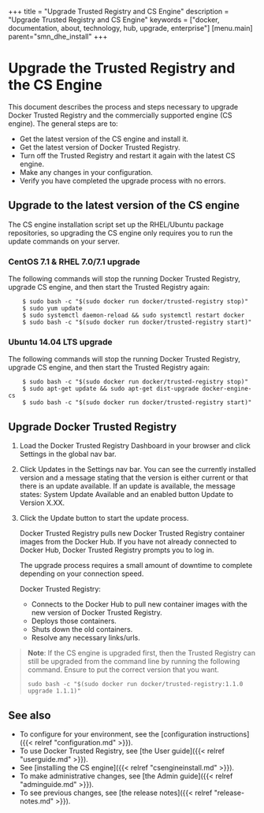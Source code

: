 +++
title = "Upgrade Trusted Registry and CS Engine"
description = "Upgrade Trusted Registry and CS Engine"
keywords = ["docker, documentation, about, technology, hub, upgrade, enterprise"]
[menu.main]
parent="smn_dhe_install"
+++

<!--
not certain of this order. and there may be missing steps if the license has to be enabled again. cfh
-->


# Upgrade the Trusted Registry and the CS Engine

This document describes the process and steps necessary to upgrade Docker Trusted Registry and the commercially supported engine (CS engine). The general steps are to:

* Get the latest version of the CS engine and install it.
* Get the latest version of Docker Trusted Registry.
* Turn off the Trusted Registry and restart it again with the latest CS engine.
* Make any changes in your configuration.
* Verify you have completed the upgrade process with no errors.

## Upgrade to the latest version of the CS engine

The CS engine installation script set up the RHEL/Ubuntu package repositories,
so upgrading the CS engine only requires you to run the update commands on your server.

### CentOS 7.1 & RHEL 7.0/7.1 upgrade

The following commands will stop the running Docker Trusted Registry, upgrade CS  engine,
and then start the Trusted Registry again:

```
    $ sudo bash -c "$(sudo docker run docker/trusted-registry stop)"
    $ sudo yum update
    $ sudo systemctl daemon-reload && sudo systemctl restart docker
    $ sudo bash -c "$(sudo docker run docker/trusted-registry start)"
```

### Ubuntu 14.04 LTS upgrade

The following commands will stop the running Docker Trusted Registry, upgrade CS  engine,
and then start the Trusted Registry again:

```
    $ sudo bash -c "$(sudo docker run docker/trusted-registry stop)"
    $ sudo apt-get update && sudo apt-get dist-upgrade docker-engine-cs
    $ sudo bash -c "$(sudo docker run docker/trusted-registry start)"
```


## Upgrade Docker Trusted Registry

1. Load the Docker Trusted Registry Dashboard in your browser and click Settings in the global nav bar.
2. Click Updates in the Settings nav bar. You can see the currently installed version and a message stating that the version is either current or that there is an update available. If an update is available, the message states: System Update Available and an enabled button Update to Version X.XX.
3. Click the Update button to start the update process.

      Docker Trusted Registry pulls new Docker Trusted Registry container images from the Docker Hub. If you have not already connected to Docker Hub, Docker Trusted Registry prompts you to log in.

      The upgrade process requires a small amount of downtime to complete depending on your connection speed.

      Docker Trusted Registry:

      * Connects to the Docker Hub to pull new container images with the new version of Docker Trusted Registry.
      * Deploys those containers.
      * Shuts down the old containers.
      * Resolve any necessary links/urls.

> **Note**: If the CS engine is upgraded first, then
> the Trusted Registry can still be upgraded from the command line by running the following command. Ensure to put the correct version that you want.
>
> `sudo bash -c "$(sudo docker run docker/trusted-registry:1.1.0 upgrade 1.1.1)"`

## See also

* To configure for your environment, see the
[configuration instructions]({{< relref "configuration.md" >}}).
* To use Docker Trusted Registry, see [the User guide]({{< relref "userguide.md" >}}).
* See [installing the CS engine]({{< relref "csengineinstall.md" >}}).
* To make administrative changes, see [the Admin guide]({{< relref "adminguide.md" >}}).
* To see previous changes, see [the release notes]({{< relref "release-notes.md" >}}).
